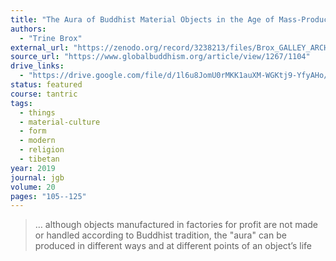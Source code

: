 ```yaml
---
title: "The Aura of Buddhist Material Objects in the Age of Mass-Production"
authors:
  - "Trine Brox"
external_url: "https://zenodo.org/record/3238213/files/Brox_GALLEY_ARCHIVE.pdf"
source_url: "https://www.globalbuddhism.org/article/view/1267/1104"
drive_links:
  - "https://drive.google.com/file/d/1l6u8JomU0rMKK1auXM-WGKtj9-YfyAHo/view?usp=drivesdk"
status: featured
course: tantric
tags:
  - things
  - material-culture
  - form
  - modern
  - religion
  - tibetan
year: 2019
journal: jgb
volume: 20
pages: "105--125"
---
```


> … although objects manufactured in factories for profit are not made or handled according to Buddhist tradition, the "aura" can be produced in different ways and at different points of an object’s life
